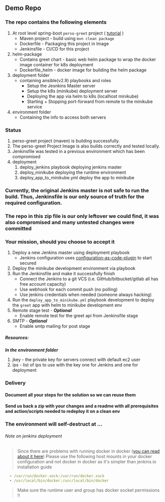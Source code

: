## Demo Repo
### The repo contains the following elements
1. At root level spring-boot `perso-greet` project ( [tutorial](https://spring.io/guides/gs/perso-greet/) ) 
   * Maven project - build using `mvn clean package`
   * Dockerfile - Packaging this project in Image  
   * Jenkinsfile - CI/CD for this project  
2. helm-package
   * Contains greet chart - basic web helm package to wrap the docker image container for k8s deployment
   * Dockerfile_helm - docker image for building the helm package  
3. deployment folder 
   * containing ansible(v2.9) playbooks and roles 
     - Setup the Jesnkins Master server
     - Setup the k8s (minikube) deployment server
     - Deploying the app via helm to k8s (localhost minikube)
     - Starting + Stopping port-forward from remote to the minikube service 
4. environment folder 
   * Containing the info to access both servers 
    
### Status
1. perso-greet project (maven) is building successfully.
2. The perso-greet Project Image is also builds correctly and tested locally. 
3. Jenkinsfile was tested in a previous environment which has been compromised
4. deployment 
   1. deploy_jenkins playbook deploying jenkins master 
   2. deploy_minikube deploying the runtime environment
   3. deploy_app_to_minikube.yml deploy the app to minikube

### Currently, the original Jenkins master is not safe to run the build. Thus, Jenkinsfile is our only source of truth for the required configuration.   
### The repo in this zip file is our only leftover we could find, it was also compromised and many untested changes were committed 
### Your mission, should  you choose to accept it
1. Deploy a new Jenkins master using deployment playbook 
   - Jenkins configuration uses [configuration-as-code-plugin](on-as-code-pluhttps://github.com/jenkinsci/configuratigin/blob/master/README.md) to start secured
2. Deploy the minikube development environment via playbook
3. Run the Jenkinsfile and make it successfully finish
    - Connect the Jenkins to a git VCS (i.e. GitHub/bitbucket/gitlab 
      all has free account capacity) 
    - Use webhook for each commit push (no polling) 
    - Use jenkins credentials when needed (someone always hacking)
4. Run the `deploy_app_to_minikube.yml` playbook development to deploy the `greet` app with helm to minikube development env
5. Remote stage test - ***Optional***
   - Enable remote test for the greet api from Jenkinsfile stage
6. SMTP - ***Optional***
   - Enable smtp mailing for post stage

##### Resources:
***In the environment folder***
1. jkey - the private key for servers connect with default ec2 user
2. ips - list of ips to use with the key one for Jenkins and one for deployment

### Delivery
#### Document all your steps for the solution so we can reuse them
#### Send us back a zip with your changes and a readme with all prerequisites and action/scripts needed to redeploy it on a clean env

### The environment will self-destruct at ...

###### Note on jenkins deployment
> Since there are problems with running docker in docker ([you can read about it here](https://jpetazzo.github.io/2015/09/03/do-not-use-docker-in-docker-for-ci/))
> Please use the following host mounts in your docker configuration and not docker in docker
> as it's simpler than jenkins.io installation guide
>
```yaml
  - /var/run/docker.sock:/var/run/docker.sock
  - /usr/local/bin/docker:/usr/local/bin/docker
```
> Make sure the runtime user and group has docker socket permissions !! 
